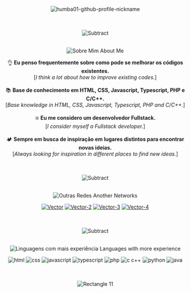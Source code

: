<div align="center">
  
  ![humba01-github-profile-nickname](https://user-images.githubusercontent.com/59739253/232824805-c81720f6-1699-4dbf-b62f-923408925aa9.png)

  <br><br> ![Subtract](https://user-images.githubusercontent.com/59739253/235328997-00f421ee-7c2e-4dfb-9ad7-8089850b61cc.png) <br><br>

  ![Sobre Mim  About Me](https://user-images.githubusercontent.com/59739253/235323128-3f8d61e9-cc1a-4c4a-891f-831d142b615a.png)
  
  👌 **Eu penso frequentemente sobre como pode se melhorar os códigos existentes.** <br> [_I think a lot about how to improve existing codes._] <br><br>
  📚 **Base de conhecimento em HTML, CSS, Javascript, Typescript, PHP e C/C++.** <br> [_Base knowledge in HTML, CSS, Javascript, Typescript, PHP and C/C++._] <br><br>
  ❇️ **Eu me considero um desenvolvedor Fullstack.** <br> [_I consider myself a Fullstack developer._] <br><br>
  🏕️ **Sempre em busca de inspiração em lugares distintos para encontrar novas ideias.** <br> [_Always looking for inspiration in different places to find new ideas._]
  
  <br><br> ![Subtract](https://user-images.githubusercontent.com/59739253/235328997-00f421ee-7c2e-4dfb-9ad7-8089850b61cc.png) <br><br>
  
  ![Outras Redes  Another Networks](https://user-images.githubusercontent.com/59739253/235328132-aca437fc-165c-4427-9f6e-fe4020db755e.png)
  
  [![Vector](https://user-images.githubusercontent.com/59739253/235328148-97ba410f-54ea-4f2e-800f-e248039cb7b4.png)](https://www.npmjs.com/~humba01)
  [![Vector-2](https://user-images.githubusercontent.com/59739253/235328152-21cec55c-a22d-45b6-a352-59c55f829648.png)](https://gitlab.com/Humba01)
  [![Vector-3](https://user-images.githubusercontent.com/59739253/235328161-f24f6e4d-8908-4471-b8b6-efe0ad981793.png)](https://www.reddit.com/user/Humba01Dev)
  [![Vector-4](https://user-images.githubusercontent.com/59739253/235328163-a2b311aa-40c4-41d0-9c57-9f2482e6704d.png)](http://mailto:humbandroid@gmail.com)
  
  <br><br> ![Subtract](https://user-images.githubusercontent.com/59739253/235328997-00f421ee-7c2e-4dfb-9ad7-8089850b61cc.png) <br><br>
 
  ![Linguagens com mais experiência  Languages ​​with more experience](https://user-images.githubusercontent.com/59739253/235323242-ac8a8a01-ef12-4a75-b63d-16c3fb450053.png)

  ![html](https://user-images.githubusercontent.com/59739253/235323260-1f8b3e62-4ebe-4a4c-84d7-d43065a6dfda.png)
  ![css](https://user-images.githubusercontent.com/59739253/235323262-83d71139-4feb-4998-bba1-15a6f85de52e.png)
  ![javascript](https://user-images.githubusercontent.com/59739253/235323266-eb3c505c-2b5f-4fcd-b9ce-114c3814a85d.png)
  ![typescript](https://user-images.githubusercontent.com/59739253/235323277-8fbed0a9-4f3d-4f8a-b3ce-6e5f03500770.png)
  ![php](https://user-images.githubusercontent.com/59739253/235323289-12913aef-833c-4440-96dd-16b0c81cad2f.png)
  ![c   c++](https://user-images.githubusercontent.com/59739253/235323295-0c3e52d4-88b5-43a5-9901-d618f7bb4284.png)
  ![python](https://user-images.githubusercontent.com/59739253/235323299-8df0c904-efe4-4caf-9bc1-07a12b4c6cef.png)
  ![java](https://user-images.githubusercontent.com/59739253/235323300-2998ee99-b160-4bbd-9637-36edc81c3b96.png)
  
   <br><br> ![Rectangle 11](https://user-images.githubusercontent.com/59739253/235329636-13dfb7e6-e39f-47ef-9fa7-cf14342773bb.png) 
  
</div>
